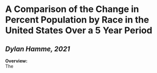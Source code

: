 # A Comparison of the Change in Percent Population by Race in the United States Over a 5 Year Period
## *Dylan Hamme, 2021*

**Overview:**
<br>
The 
